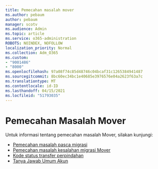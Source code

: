```yaml
---
title: Pemecahan masalah mover
ms.author: pebaum
author: pebaum
manager: scotv
ms.audience: Admin
ms.topic: article
ms.service: o365-administration
ROBOTS: NOINDEX, NOFOLLOW
localization_priority: Normal
ms.collection: Adm_O365
ms.custom:
- "9001486"
- "8000"
ms.openlocfilehash: 97a08f74c85d48746c04bcaf31c1265384941487
ms.sourcegitcommit: 8bc60ec34bc1e40685e3976576e04a2623f63a7c
ms.translationtype: MT
ms.contentlocale: id-ID
ms.lasthandoff: 04/15/2021
ms.locfileid: "51793035"
---
```

# <a name="mover-troubleshooting"></a>Pemecahan Masalah Mover

Untuk informasi tentang pemecahan masalah Mover, silakan kunjungi:

- [Pemecahan masalah pasca migrasi](https://docs.microsoft.com/sharepointmigration/mover-post-migration-troubleshooting)  
- [Pemecahan masalah kesalahan migrasi Mover](https://docs.microsoft.com/sharepointmigration/mover-error-faq)  
- [Kode status transfer perpindahan](https://docs.microsoft.com/sharepointmigration/mover-transfer-status-codes)
- [Tanya Jawab Umum Akun](https://docs.microsoft.com/sharepointmigration/mover-account-faq)
